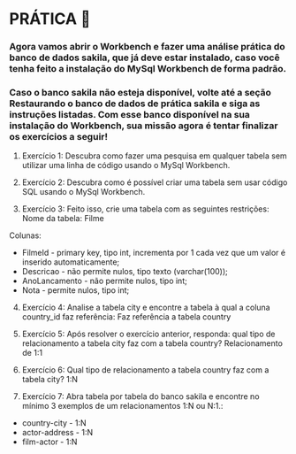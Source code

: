 # PRÁTICA :rocket:

### Agora vamos abrir o Workbench e fazer uma análise prática do banco de dados sakila, que já deve estar instalado, caso você tenha feito a instalação do MySql Workbench de forma padrão.

### Caso o banco sakila não esteja disponível, volte até a seção Restaurando o banco de dados de prática sakila e siga as instruções listadas. Com esse banco disponível na sua instalação do Workbench, sua missão agora é tentar finalizar os exercícios a seguir!

1. Exercício 1: Descubra como fazer uma pesquisa em qualquer tabela sem utilizar uma linha de código usando o MySql Workbench.
   
2. Exercício 2: Descubra como é possível criar uma tabela sem usar código SQL usando o MySql Workbench.

3. Exercício 3: Feito isso, crie uma tabela com as seguintes restrições:
Nome da tabela: Filme

Colunas:
- FilmeId - primary key, tipo int, incrementa por 1 cada vez que um valor é inserido automaticamente;
- Descricao - não permite nulos, tipo texto (varchar(100));
- AnoLancamento - não permite nulos, tipo int;
- Nota - permite nulos, tipo int;

4. Exercício 4: Analise a tabela city e encontre a tabela à qual a coluna country_id faz referência: Faz referência a tabela country
   
5. Exercício 5: Após resolver o exercício anterior, responda: qual tipo de relacionamento a tabela city faz com a tabela country? Relacionamento de 1:1
   
6. Exercício 6: Qual tipo de relacionamento a tabela country faz com a tabela city? 1:N
   
7. Exercício 7: Abra tabela por tabela do banco sakila e encontre no mínimo 3 exemplos de um relacionamentos 1:N ou N:1.: 
- country-city - 1:N
- actor-address - 1:N
- film-actor - 1:N



